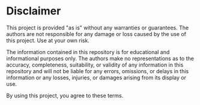 # Disclaimer

This project is provided "as is" without any warranties or guarantees. The authors are not responsible for any damage or
loss caused by the use of this project. Use at your own risk.

The information contained in this repository is for educational and informational purposes only. The authors make no
representations as to the accuracy, completeness, suitability, or validity of any information in this repository and
will not be liable for any errors, omissions, or delays in this information or any losses, injuries, or damages arising
from its display or use.

By using this project, you agree to these terms.
